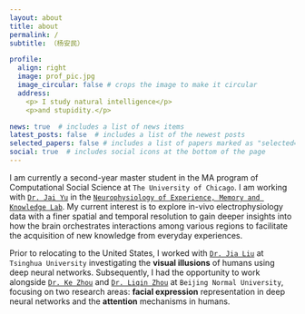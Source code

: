 ```yaml
---
layout: about
title: about
permalink: /
subtitle: （杨安民）

profile:
  align: right
  image: prof_pic.jpg
  image_circular: false # crops the image to make it circular
  address:
    <p> I study natural intelligence</p>
    <p>and stupidity.</p>

news: true  # includes a list of news items
latest_posts: false  # includes a list of the newest posts
selected_papers: false # includes a list of papers marked as "selected={true}"
social: true  # includes social icons at the bottom of the page
---
```


I am currently a second-year master student in the MA program of Computational Social Science at `The University of Chicago`. I am working with [`Dr. Jai Yu`](https://psychology.uchicago.edu/directory/jai-yu) in the [`Neurophysiology of Experience, Memory and Knowledge Lab`](https://voices.uchicago.edu/jaiyu/). My current interest is to explore in-vivo electrophysiology data with a finer spatial and temporal resolution to gain deeper insights into how the brain orchestrates interactions among various regions to facilitate the acquisition of new knowledge from everyday experiences.

Prior to relocating to the United States, I worked with [`Dr. Jia Liu`](https://brain.tsinghua.edu.cn/en/info/1010/1010.htm) at `Tsinghua University` investigating the **visual illusions** of humans using deep neural networks. Subsequently, I had the opportunity to work alongside [`Dr. Ke Zhou`](http://bnupsych.bnu.edu.cn/tabid/324/ArticleID/5045/frtid/307/Default.aspx) and [`Dr. Liqin Zhou`](https://psych.bnu.edu.cn/szdw/zrjs/jsa/zlq/index.htm) at `Beijing Normal University`, focusing on two research areas: **facial expression** representation in deep neural networks and the **attention** mechanisms in humans.